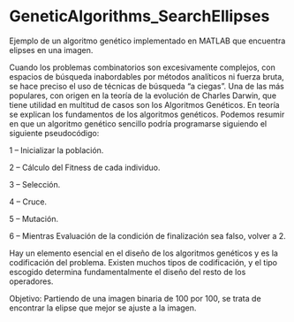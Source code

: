 # GeneticAlgorithms_SearchEllipses
Ejemplo de un algoritmo genético implementado en MATLAB que encuentra elipses en una imagen.

Cuando los problemas combinatorios son excesivamente complejos, con espacios de búsqueda inabordables por métodos analíticos ni fuerza bruta, se hace preciso el uso de técnicas de búsqueda “a ciegas”. Una de las más populares, con origen en la teoría de la evolución de Charles Darwin, que tiene utilidad en multitud de casos son los Algoritmos Genéticos.
En teoría se explican los fundamentos de los algoritmos genéticos. Podemos resumir en que un algoritmo genético sencillo podría programarse siguiendo el siguiente pseudocódigo:

1 – Inicializar la población.

2 – Cálculo del Fitness de cada individuo.

3 – Selección.

4 – Cruce.

5 – Mutación.

6 – Mientras Evaluación de la condición de finalización sea falso, volver a 2.

Hay un elemento esencial en el diseño de los algoritmos genéticos y es la codificación del problema. Existen muchos tipos de codificación, y el tipo escogido determina fundamentalmente el diseño del resto de los operadores.

Objetivo: Partiendo de una imagen binaria de 100 por 100, se trata de encontrar la elipse que mejor se ajuste a la imagen.
